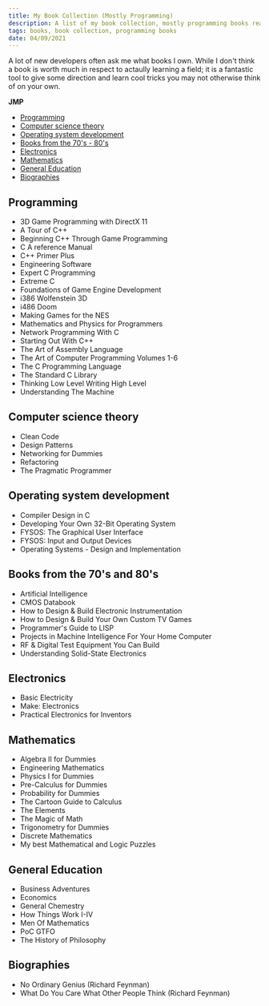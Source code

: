 ```yaml
---
title: My Book Collection (Mostly Programming)
description: A list of my book collection, mostly programming books really
tags: books, book collection, programming books
date: 04/09/2021
---
```


A lot of new developers often ask me what books I own. While I don't think a book is worth much in respect to actaully learning a field; it is a fantastic tool to give some direction and learn cool tricks you may not otherwise think of on your own.

**JMP**
- [Programming](#programming)
- [Computer science theory](#computer-science-theory)
- [Operating system development](#operating-system-development)
- [Books from the 70's - 80's](#books-from-the-70s-and-80s)
- [Electronics](#electronics)
- [Mathematics](#mathematics)
- [General Education](#general-education)
- [Biographies](#biographies)

## Programming
- 3D Game Programming with DirectX 11
- A Tour of C++
- Beginning C++ Through Game Programming
- C A reference Manual
- C++ Primer Plus
- Engineering Software
- Expert C Programming
- Extreme C
- Foundations of Game Engine Development
- i386 Wolfenstein 3D
- i486 Doom
- Making Games for the NES
- Mathematics and Physics for Programmers
- Network Programming With C
- Starting Out With C++
- The Art of Assembly Language
- The Art of Computer Programming Volumes 1-6
- The C Programming Language
- The Standard C Library
- Thinking Low Level Writing High Level
- Understanding The Machine

## Computer science theory
- Clean Code
- Design Patterns
- Networking for Dummies
- Refactoring
- The Pragmatic Programmer

## Operating system development
- Compiler Design in C
- Developing Your Own 32-Bit Operating System
- FYSOS: The Graphical User Interface
- FYSOS: Input and Output Devices
- Operating Systems - Design and Implementation

## Books from the 70's and 80's
- Artificial Intelligence
- CMOS Databook
- How to Design & Build Electronic Instrumentation
- How to Design & Build Your Own Custom TV Games
- Programmer's Guide to LISP
- Projects in Machine Intelligence For Your Home Computer
- RF & Digital Test Equipment You Can Build
- Understanding Solid-State Electronics

## Electronics
- Basic Electricity
- Make: Electronics
- Practical Electronics for Inventors

## Mathematics
- Algebra II for Dummies
- Engineering Mathematics
- Physics I for Dummies
- Pre-Calculus for Dummies
- Probability for Dummies
- The Cartoon Guide to Calculus
- The Elements
- The Magic of Math
- Trigonometry for Dummies
- Discrete Mathematics
- My best Mathematical and Logic Puzzles

## General Education
- Business Adventures
- Economics
- General Chemestry
- How Things Work I-IV
- Men Of Mathematics
- PoC GTFO
- The History of Philosophy

## Biographies
- No Ordinary Genius (Richard Feynman)
- What Do You Care What Other People Think (Richard Feynman)

